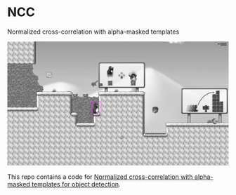 # NCC
Normalized cross-correlation with alpha-masked templates

![logo](vis.png)

This repo contains a code for [Normalized cross-correlation with alpha-masked templates for object detection](https://medium.com/@v.hramchenko/normalized-cross-correlation-with-alpha-masked-templates-for-object-detection-c5eb76b16479).
